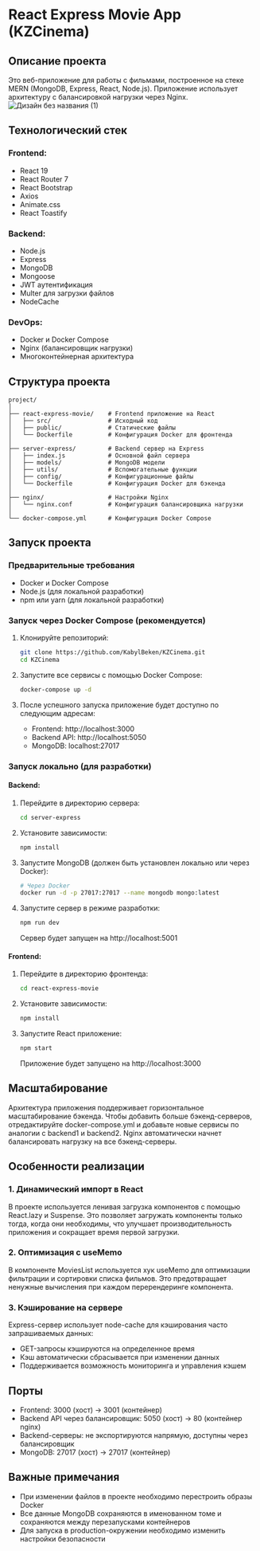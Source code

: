 # React Express Movie App (KZCinema)

## Описание проекта

Это веб-приложение для работы с фильмами, построенное на стеке MERN (MongoDB, Express, React, Node.js). Приложение использует архитектуру с балансировкой нагрузки через Nginx.
![Дизайн без названия (1)](https://github.com/user-attachments/assets/4eb2cba0-3f5f-4a65-880a-7467f5e99847)


## Технологический стек

### Frontend:
- React 19
- React Router 7
- React Bootstrap
- Axios
- Animate.css
- React Toastify

### Backend:
- Node.js
- Express
- MongoDB
- Mongoose
- JWT аутентификация
- Multer для загрузки файлов
- NodeCache

### DevOps:
- Docker и Docker Compose
- Nginx (балансировщик нагрузки)
- Многоконтейнерная архитектура

## Структура проекта

```
project/
│
├── react-express-movie/    # Frontend приложение на React
│   ├── src/                # Исходный код
│   ├── public/             # Статические файлы
│   └── Dockerfile          # Конфигурация Docker для фронтенда
│
├── server-express/         # Backend сервер на Express
│   ├── index.js            # Основной файл сервера
│   ├── models/             # MongoDB модели
│   ├── utils/              # Вспомогательные функции
│   ├── config/             # Конфигурационные файлы
│   └── Dockerfile          # Конфигурация Docker для бэкенда
│
├── nginx/                  # Настройки Nginx
│   └── nginx.conf          # Конфигурация балансировщика нагрузки
│
└── docker-compose.yml      # Конфигурация Docker Compose
```

## Запуск проекта

### Предварительные требования

- Docker и Docker Compose
- Node.js (для локальной разработки)
- npm или yarn (для локальной разработки)

### Запуск через Docker Compose (рекомендуется)

1. Клонируйте репозиторий:
   ```bash
   git clone https://github.com/KabylBeken/KZCinema.git
   cd KZCinema
   ```

2. Запустите все сервисы с помощью Docker Compose:
   ```bash
   docker-compose up -d
   ```

3. После успешного запуска приложение будет доступно по следующим адресам:
   - Frontend: http://localhost:3000
   - Backend API: http://localhost:5050
   - MongoDB: localhost:27017

### Запуск локально (для разработки)

#### Backend:

1. Перейдите в директорию сервера:
   ```bash
   cd server-express
   ```

2. Установите зависимости:
   ```bash
   npm install
   ```

3. Запустите MongoDB (должен быть установлен локально или через Docker):
   ```bash
   # Через Docker
   docker run -d -p 27017:27017 --name mongodb mongo:latest
   ```

4. Запустите сервер в режиме разработки:
   ```bash
   npm run dev
   ```
   
   Сервер будет запущен на http://localhost:5001

#### Frontend:

1. Перейдите в директорию фронтенда:
   ```bash
   cd react-express-movie
   ```

2. Установите зависимости:
   ```bash
   npm install
   ```

3. Запустите React приложение:
   ```bash
   npm start
   ```
   
   Приложение будет запущено на http://localhost:3000

## Масштабирование

Архитектура приложения поддерживает горизонтальное масштабирование бэкенда. Чтобы добавить больше бэкенд-серверов, отредактируйте docker-compose.yml и добавьте новые сервисы по аналогии с backend1 и backend2. Nginx автоматически начнет балансировать нагрузку на все бэкенд-серверы.

## Особенности реализации

### 1. Динамический импорт в React
В проекте используется ленивая загрузка компонентов с помощью React.lazy и Suspense. Это позволяет загружать компоненты только тогда, когда они необходимы, что улучшает производительность приложения и сокращает время первой загрузки.

### 2. Оптимизация с useMemo
В компоненте MoviesList используется хук useMemo для оптимизации фильтрации и сортировки списка фильмов. Это предотвращает ненужные вычисления при каждом перерендеринге компонента.

### 3. Кэширование на сервере
Express-сервер использует node-cache для кэширования часто запрашиваемых данных:
- GET-запросы кэшируются на определенное время
- Кэш автоматически сбрасывается при изменении данных
- Поддерживается возможность мониторинга и управления кэшем

## Порты
- Frontend: 3000 (хост) → 3001 (контейнер)
- Backend API через балансировщик: 5050 (хост) → 80 (контейнер nginx)
- Backend-серверы: не экспортируются напрямую, доступны через балансировщик
- MongoDB: 27017 (хост) → 27017 (контейнер)

## Важные примечания
- При изменении файлов в проекте необходимо перестроить образы Docker
- Все данные MongoDB сохраняются в именованном томе и сохраняются между перезапусками контейнеров
- Для запуска в production-окружении необходимо изменить настройки безопасности
